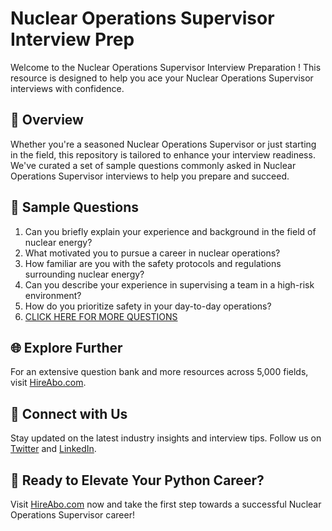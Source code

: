 # Nuclear Operations Supervisor Interview Prep

Welcome to the Nuclear Operations Supervisor Interview Preparation ! This resource is designed to help you ace your Nuclear Operations Supervisor interviews with confidence.

## 🚀 Overview

Whether you're a seasoned Nuclear Operations Supervisor or just starting in the field, this repository is tailored to enhance your interview readiness. We've curated a set of sample questions commonly asked in Nuclear Operations Supervisor interviews to help you prepare and succeed.

## 📝 Sample Questions

1. Can you briefly explain your experience and background in the field of nuclear energy?
2. What motivated you to pursue a career in nuclear operations?
3. How familiar are you with the safety protocols and regulations surrounding nuclear energy?
4. Can you describe your experience in supervising a team in a high-risk environment?
5. How do you prioritize safety in your day-to-day operations?
6. [CLICK HERE FOR MORE QUESTIONS](https://hireabo.com/job/20_3_9/Nuclear%20Operations%20Supervisor)

## 🌐 Explore Further

For an extensive question bank and more resources across 5,000 fields, visit [HireAbo.com](https://www.hireabo.com).

## 📱 Connect with Us

Stay updated on the latest industry insights and interview tips. Follow us on [Twitter](https://twitter.com/hireabo) and [LinkedIn](https://www.linkedin.com/in/hire-abo-3609972a8/).

## 🚀 Ready to Elevate Your Python Career?

Visit [HireAbo.com](https://www.hireabo.com) now and take the first step towards a successful Nuclear Operations Supervisor career!
